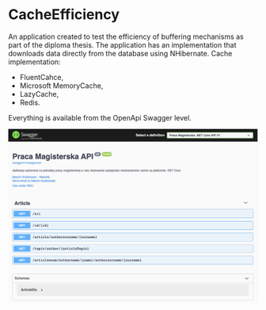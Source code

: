 # CacheEfficiency

An application created to test the efficiency of buffering mechanisms as part of the diploma thesis. 
The application has an implementation that downloads data directly from the database using NHibernate.
Cache implementation:
* FluentCahce, 
* Microsoft MemoryCache, 
* LazyCache,  
* Redis.

Everything is available from the OpenApi Swagger level.

<p align="center">
  <img src="https://github.com/marcinkozikowski/CacheEfficiency/blob/master/swagger_cache.png?raw=true" width="950"/>
</p>
